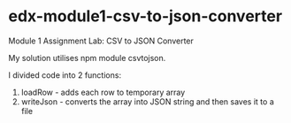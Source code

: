 # edx-module1-csv-to-json-converter
Module 1 Assignment Lab: CSV to JSON Converter

My solution utilises npm module csvtojson.

I divided code into 2 functions:
1. loadRow - adds each row to temporary array
2. writeJson - converts the array into JSON string and then saves it to a file
